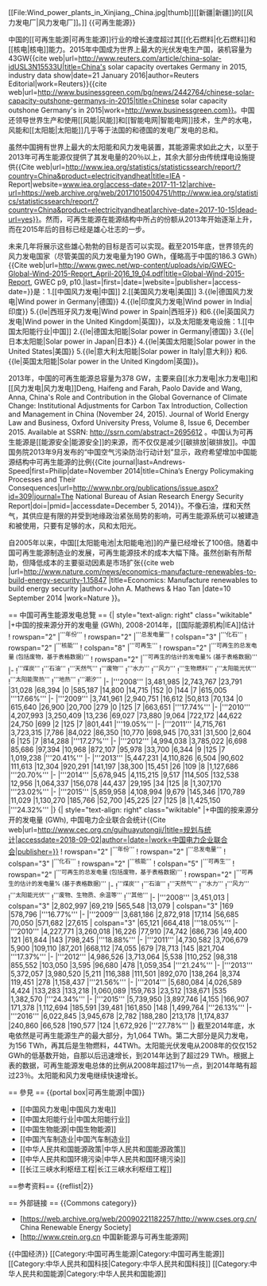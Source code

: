 [[File:Wind_power_plants_in_Xinjiang,_China.jpg|thumb]][[新疆|新疆]]的[[风力发电厂|风力发电厂]]。]]
{{可再生能源}}

中国的[[可再生能源|可再生能源]]行业的增长速度超过其[[化石燃料|化石燃料]]和[[核电|核电]]能力。2015年中国成为世界上最大的光伏发电生产国，装机容量为43GW<ref>{{cite web|url=http://www.reuters.com/article/china-solar-idUSL3N15533U|title=China's solar capacity overtakes Germany in 2015, industry data show|date=21 January 2016|author=Reuters Editorial|work=Reuters}}</ref><ref>{{cite web|url=http://www.businessgreen.com/bg/news/2442764/chinese-solar-capacity-outshone-germanys-in-2015|title=Chinese solar capacity outshone Germany's in 2015|work=http://www.businessgreen.com}}</ref>。中国还领导世界生产和使用[[风能|风能]]和[[智能电网|智能电网]]技术，生产的水电，风能和[[太阳能|太阳能]]几乎等于法国的和德国的发电厂发电的总和。

虽然中国拥有世界上最大的太阳能和风力发电装置，其能源需求如此之大，以至于2013年可再生能源仅提供了其发电量的20％以上，其余大部分由传统煤电设施提供<ref name=":1">{{Cite web|url=http://www.iea.org/statistics/statisticssearch/report/?country=China&product=electricityandheat|title=IEA - Report|website=www.iea.org|access-date=2017-11-12|archive-url=https://web.archive.org/web/20171015004751/http://www.iea.org/statistics/statisticssearch/report/?country=China&product=electricityandheat|archive-date=2017-10-15|dead-url=yes}}</ref>。然而，可再生能源在能源结构中所占的份额从2013年开始逐渐上升，而在2015年后的目标已经是雄心壮志的一步。

未来几年将展示这些雄心勃勃的目标是否可以实现。截至2015年底，世界领先的风力发电国家（尽管美国的风力发电量为190 GWh，僅略高于中国的186.3 GWh）<ref>{{Cite web|url=http://www.gwec.net/wp-content/uploads/vip/GWEC-Global-Wind-2015-Report_April-2016_19_04.pdf|title=Global-Wind-2015-Report, GWEC p9, p10.|last=|first=|date=|website=|publisher=|access-date=}}</ref>是：1.[[中国风力发电|中国]] 2.[[美国风力发电|美国]] 3.{{le|德国风力发电|Wind power in Germany|德国}} 4.{{le|印度风力发电|Wind power in India|印度}} 5.{{le|西班牙风力发电|Wind power in Spain|西班牙}} 和6.{{le|英国风力发电|Wind power in the United Kingdom|英国}}，以及太阳能发电设施：1.[[中国太阳能行业|中国]] 2.{{le|德国太阳能|Solar power in Germany|德国}} 3.{{le|日本太阳能|Solar power in Japan|日本}} 4.{{le|美国太阳能|Solar power in the United States|美国}} 5.{{le|意大利太阳能|Solar power in Italy|意大利}} 和6.{{le|英国太阳能|Solar power in the United Kingdom|英国}}。

2013年，中国的可再生能源总容量为378 GW，主要来自[[水力发电|水力发电]]和[[风力发电|风力发电]]<ref>Deng, Haifeng and Farah, Paolo Davide and Wang, Anna, China's Role and Contribution in the Global Governance of Climate Change: Institutional Adjustments for Carbon Tax Introduction, Collection and Management in China (November 24, 2015). Journal of World Energy Law and Business, Oxford University Press, Volume 8, Issue 6, December 2015. Available at SSRN: http://ssrn.com/abstract=2695612
</ref>。中国认为可再生能源是[[能源安全|能源安全]]的来源，而不仅仅是减少[[碳排放|碳排放]]。中国国务院2013年9月发布的“中国空气污染防治行动计划”显示，政府希望增加中国能源结构中可再生能源的比例<ref name=":0">{{Cite journal|last=Andrews-Speed|first=Philip|date=November 2014|title=China’s Energy Policymaking Processes and Their Consequences|url=http://www.nbr.org/publications/issue.aspx?id=309|journal=The National Bureau of Asian Research Energy Security Report|doi=|pmid=|accessdate=December 5, 2014}}</ref>。不像石油，煤和天然气，其供应是有限的并受到地缘政治紧张局势的影响，可再生能源系统可以被建造和被使用，只要有足够的水，风和太阳光<ref name="chinaen" />。

自2005年以来，中国[[太阳能电池|太阳能电池]]的产量已经增长了100倍。随着中国可再生能源制造业的发展，可再生能源技术的成本大幅下降。虽然创新有所帮助，但降低成本的主要驱动因素是市场扩张<ref name="chinaen">{{cite web |url=http://www.nature.com/news/economics-manufacture-renewables-to-build-energy-security-1.15847 |title=Economics: Manufacture renewables to build energy security |author=John A. Mathews & Hao Tan |date=10 September 2014 |work=Nature }}</ref>。

== 中国可再生能源发电总覽 ==
{| style="text-align: right" class="wikitable"
|+中国的按来源分开的发电量 (GWh), 2008-2014年，[[国际能源机构|IEA]]估计<ref name=":1" />
! rowspan="2" |<sup>'''年份'''</sup>
! rowspan="2" |<sup>'''总发电量'''</sup>
! colspan="3" |<sup>'''化石'''</sup>
! rowspan="2" |<sup>'''核能'''</sup>
! colspan="8" |<sup>'''可再生'''</sup>
! rowspan="2" |<sup>'''可再生的总发电量 (包括废物，基于表格数据)'''</sup>
! rowspan="2" |<sup>'''可再生的估计的发电量% (基于表格数据)'''</sup>
|-
!<sup>'''煤炭'''</sup>
!<sup>'''石油'''</sup>
!<sup>'''天然气'''</sup>
!<sup>'''废物'''</sup>
!<sup>'''水力'''</sup>
!<sup>'''风力'''</sup>
!<sup>'''生物燃料'''</sup>
!<sup>'''太阳能光伏'''</sup>
!<sup>'''太阳能聚热'''</sup>
!<sup>'''地热'''</sup>
!<sup>'''潮汐'''</sup>
|-
|'''2008'''
|3,481,985
|2,743,767
|23,791
|31,028
|68,394
|0
|585,187
|14,800
|14,715
|152
|0
|144
|7
|615,005
|'''17.66%'''
|-
|'''2009'''
|3,741,961
|2,940,751
|16,612
|50,813
|70,134
|0
|615,640
|26,900
|20,700
|279
|0
|125
|7
|663,651
|'''17.74%'''
|-
|'''2010'''
|4,207,993
|3,250,409
|13,236
|69,027
|73,880
|9,064
|722,172
|44,622
|24,750
|699
|2
|125
|7
|801,441
|'''19.05%'''
|-
|'''2011'''
|4,715,761
|3,723,315
|7,786
|84,022
|86,350
|10,770
|698,945
|70,331
|31,500
|2,604
|6
|125
|7
|814,288
|'''17.27%'''
|-
|'''2012'''
|4,994,038
|3,785,022
|6,698
|85,686
|97,394
|10,968
|872,107
|95,978
|33,700
|6,344
|9
|125
|7
|1,019,238
|'''20.41%'''
|-
|'''2013'''
|5,447,231
|4,110,826
|6,504
|90,602
|111,613
|12,304
|920,291
|141,197
|38,300
|15,451
|26
|109
|8
|1,127,686
|'''20.70%'''
|-
|'''2014'''
|5,678,945
|4,115,215
|9,517
|114,505
|132,538
|12,956
|1,064,337
|156,078
|44,437
|29,195
|34
|125
|8
|1,307,170
|'''23.02%'''
|-
|'''2015'''
|5,859,958
|4,108,994
|9,679
|145,346
|170,789
|11,029
|1,130,270
|185,766
|52,700
|45,225
|27
|125
|8
|1,425,150
|'''24.32%'''
|}
{| style="text-align: right" class="wikitable"
|+中国的按来源分开的发电量 (GWh), 中国电力企业联合会统计<ref>{{Cite web|url=http://www.cec.org.cn/guihuayutongji/|title=规划与统计|accessdate=2018-09-02|author=|date=|work=中国电力企业联合会|publisher=}}</ref>
! rowspan="2" |<sup>'''年份'''</sup>
! rowspan="2" |<sup>'''总发电量'''</sup>
! colspan="3" |<sup>'''化石'''</sup>
! rowspan="2" |<sup>'''核能'''</sup>
! colspan="5" |<sup>'''可再生'''</sup>
! rowspan="2" |<sup>'''可再生的总发电量 (包括废物，基于表格数据)'''</sup>
! rowspan="2" |<sup>'''可再生的估计的发电量% (基于表格数据)'''</sup>
|-
!<sup>'''煤炭'''</sup>
!<sup>'''石油'''</sup>
!<sup>'''天然气'''</sup>
!<sup>'''水力'''</sup>
!<sup>'''风力'''</sup>
!<sup>'''太阳能光伏'''</sup>
!<sup>'''废物、生物质、余温等'''</sup>
!<sup>'''其他'''</sup>
|-
|'''2008'''
|3,451,013
| colspan="3" |2,802,997
|69,219
|565,548
|13,079
| colspan="3" |169
|578,796
|'''16.77%'''
|-
|'''2009'''
|3,681,186
|2,872,918
|17,114
|56,685
|70,050
|571,682
|27,615
| colspan="3" |65,121
|664,418
|'''18.05%'''
|-
|'''2010'''
|4,227,771
|3,260,018
|16,226
|77,910
|74,742
|686,736
|49,400
|121
|61,844
|143
|798,245
|'''18.88%'''
|-
|'''2011'''
|4,730,582
|3,706,679
|5,900
|109,110
|87,201
|668,112
|74,055
|679
|78,713
|145
|821,704
|'''17.37%'''
|-
|'''2012'''
|4,986,526
|3,713,064
|5,538
|110,252
|98,318
|855,552
|103,050
|3,595
|96,680
|478
|1,059,354
|'''21.24%'''
|-
|'''2013'''
|5,372,057
|3,980,520
|5,211
|116,388
|111,501
|892,070
|138,264
|8,374
|119,451
|278
|1,158,437
|'''21.56%'''
|-
|'''2014'''
|5,680,084
|4,026,589
|4,424
|133,283
|133,218
|1,060,089
|159,763
|23,512
|138,671
|535
|1,382,570
|'''24.34%'''
|-
|'''2015'''
|5,739,950
|3,897,746
|4,155
|166,907
|171,378
|1,112,694
|185,591
|39,481
|161,850
|148
|1,499,764
|'''26.13%'''
|-
|'''2016'''
|6,022,845
|3,945,678
|2,782
|188,280
|213,178
|1,174,837
|240,860
|66,528
|190,577
|124
|1,672,926
|'''27.78%'''
|}
截至2014年底，水电依然是可再生能源生产的最大部分，为1,064 TWh。第二大部分是风力发电，为156 TWh，再其后是生物燃料，44TWh。太阳能光伏发电从2008年的仅仅152 GWh的低基数开始，自那以后迅速增长，到2014年达到了超过29 TWh。根据上表的数据，可再生能源发电总体的比例从2008年超过17％一点，到2014年略有超过23％。太阳能和风力发电继续快速增长。

== 參見 ==
{{portal box|可再生能源|中国}}
* [[中国风力发电|中国风力发电]]
* [[中国太阳能行业|中国太阳能行业]]
* [[中国生物能源|中国生物能源]]
* [[中国汽车制造业|中国汽车制造业]]
* [[中华人民共和国能源政策|中华人民共和国能源政策]]
* [[中华人民共和国环境污染|中华人民共和国环境污染]]
* [[长江三峡水利枢纽工程|长江三峡水利枢纽工程]]

==参考资料==
{{reflist|2}}

== 外部链接 ==
{{Commons category}}
* [https://web.archive.org/web/20090221182257/http://www.cses.org.cn/ China Renewable Energy Society]
* [http://www.crein.org.cn 中国新能源与可再生能源网]

{{中国经济}}
[[Category:中国可再生能源|Category:中国可再生能源]]
[[Category:中华人民共和国科技|Category:中华人民共和国科技]]
[[Category:中华人民共和国能源|Category:中华人民共和国能源]]